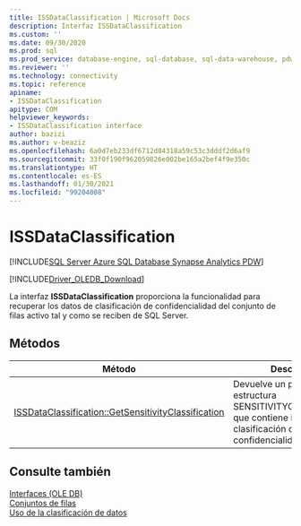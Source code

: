 ```yaml
---
title: ISSDataClassification | Microsoft Docs
description: Interfaz ISSDataClassification
ms.custom: ''
ms.date: 09/30/2020
ms.prod: sql
ms.prod_service: database-engine, sql-database, sql-data-warehouse, pdw
ms.reviewer: ''
ms.technology: connectivity
ms.topic: reference
apiname:
- ISSDataClassification
apitype: COM
helpviewer_keywords:
- ISSDataClassification interface
author: bazizi
ms.author: v-beaziz
ms.openlocfilehash: 6a0d7eb233df6712d84318a59c53c3dddf2d6af9
ms.sourcegitcommit: 33f0f190f962059826e002be165a2bef4f9e350c
ms.translationtype: HT
ms.contentlocale: es-ES
ms.lasthandoff: 01/30/2021
ms.locfileid: "99204008"
---
```

# <a name="issdataclassification"></a>ISSDataClassification
[!INCLUDE[SQL Server Azure SQL Database Synapse Analytics PDW](../../../includes/applies-to-version/sql-asdb-asa.md)]

[!INCLUDE[Driver_OLEDB_Download](../../../includes/driver_oledb_download.md)]

  La interfaz **ISSDataClassification** proporciona la funcionalidad para recuperar los datos de clasificación de confidencialidad del conjunto de filas activo tal y como se reciben de SQL Server.
  

## <a name="methods"></a>Métodos

|Método|Descripción|  
|------------|-----------------|  
|[ISSDataClassification::GetSensitivityClassification](../../oledb/ole-db-interfaces/issdataclassification-getsensitivityclassification-ole-db.md)|Devuelve un puntero a una estructura SENSITIVITYCLASSIFICATION que contiene información de clasificación de confidencialidad.|  

## <a name="see-also"></a>Consulte también  
 [Interfaces &#40;OLE DB&#41;](../../oledb/ole-db-interfaces/oledb-driver-for-sql-server-ole-db-interfaces.md)   
 [Conjuntos de filas](../ole-db-rowsets/rowsets.md)   
 [Uso de la clasificación de datos](../features/using-data-classification.md)
